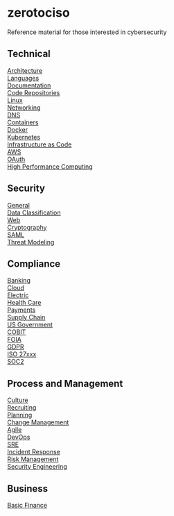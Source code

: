 # zerotociso
Reference material for those interested in cybersecurity


## Technical
[Architecture](docs/ARCHITECTURE.md) \
[Languages](docs/LANGUAGES.md) \
[Documentation](docs/DOCUMENTATION.md) \
[Code Repositories](docs/CODEREPOSITORIES.md) \
[Linux](docs/LINUX.md) \
[Networking](docs/NETWORKING.md) \
[DNS](docs/DNS.md) \
[Containers](docs/CONTAINERS.md) \
[Docker](docs/DOCKER.md)\
[Kubernetes](K8S.md) \
[Infrastructure as Code](docs/IAC.md) \
[AWS](docs/AWS.md) \
[OAuth](docs/OAUTH.md) \
[High Performance Computing](docs/HPC.md)


## Security
[General](docs/GENERALSECURITY.md) \
[Data Classification](docs/DATACLASSIFICATION.md) \
[Web](docs/WEBSECURITY.md) \
[Cryptography](docs/CRYPTOGRAPHY.md) \
[SAML](docs/SAML.md) \
[Threat Modeling](docs/THREATMODELING.md)



## Compliance
[Banking](docs/BANKING.md) \
[Cloud](docs/CLOUDSECURITY.md) \
[Electric](docs/ELECTRIC.md) \
[Health Care](docs/HEALTHCARE.md) \
[Payments](docs/PAYMENTS.md) \
[Supply Chain](docs/SUPPLYCHAIN.md) \
[US Government](docs/USGOV.md) \
[COBIT](docs/COBIT.md) \
[FOIA](docs/FOIA.md) \
[GDPR](docs/GDPR.md) \
[ISO 27xxx](docs/ISO.md) \
[SOC2](docs/SOC2.md) 


## Process and Management
[Culture](docs/CULTURE.md) \
[Recruiting](docs/RECRUITING.md) \
[Planning](docs/PLANNING.md) \
[Change Management](docs/CHANGEMANAGEMENT.md) \
[Agile](docs/AGILE.md) \
[DevOps](docs/DEVOPS.md) \
[SRE](docs/SRE.md) \
[Incident Response](docs/INCIDENTRESPONSE.md) \
[Risk Management](docs/RISKMGMT.md) \
[Security Engineering](docs/SECURITYENGINEERING.md)

## Business
[Basic Finance](docs/BASICFINANCE.md)


